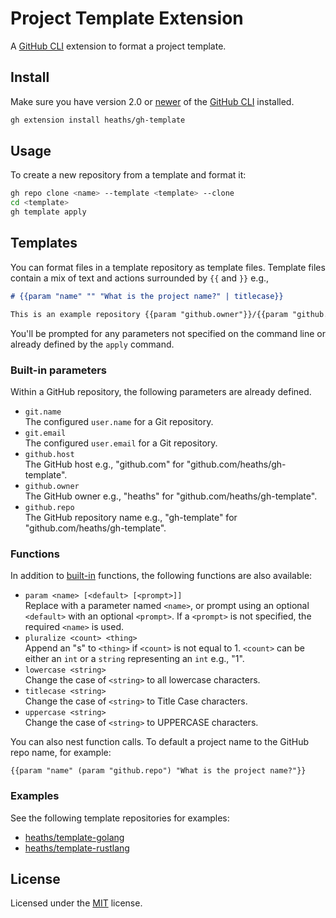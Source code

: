 # Project Template Extension

A [GitHub CLI] extension to format a project template.

## Install

Make sure you have version 2.0 or [newer] of the [GitHub CLI] installed.

```bash
gh extension install heaths/gh-template
```

## Usage

To create a new repository from a template and format it:

```bash
gh repo clone <name> --template <template> --clone
cd <template>
gh template apply
```

## Templates

You can format files in a template repository as template files.
Template files contain a mix of text and actions surrounded by `{{` and `}}` e.g.,

```markdown
# {{param "name" "" "What is the project name?" | titlecase}}

This is an example repository {{param "github.owner"}}/{{param "github.repo"}}.
```

You'll be prompted for any parameters not specified on the command line
or already defined by the `apply` command.

### Built-in parameters

Within a GitHub repository, the following parameters are already defined.

* `git.name`\
  The configured `user.name` for a Git repository.
* `git.email`\
  The configured `user.email` for a Git repository.
* `github.host`\
  The GitHub host e.g., "github.com" for "github.com/heaths/gh-template".
* `github.owner`\
  The GitHub owner e.g., "heaths" for "github.com/heaths/gh-template".
* `github.repo`\
  The GitHub repository name e.g., "gh-template" for "github.com/heaths/gh-template".

### Functions

In addition to [built-in](https://pkg.go.dev/text/template#hdr-Functions) functions,
the following functions are also available:

* `param <name> [<default> [<prompt>]]`\
  Replace with a parameter named `<name>`, or prompt using an optional `<default>`
  with an optional `<prompt>`. If a `<prompt>` is not specified, the required
  `<name>` is used.
* `pluralize <count> <thing>`\
  Append an "s" to `<thing>` if `<count>` is not equal to 1. `<count>` can be
  either an `int` or a `string` representing an `int` e.g., "1".
* `lowercase <string>`\
  Change the case of `<string>` to all lowercase characters.
* `titlecase <string>`\
  Change the case of `<string>` to Title Case characters.
* `uppercase <string>`\
  Change the case of `<string>` to UPPERCASE characters.

You can also nest function calls. To default a project name to the GitHub repo name, for example:

```text
{{param "name" (param "github.repo") "What is the project name?"}}
```

### Examples

See the following template repositories for examples:

* [heaths/template-golang](https://github.com/heaths/template-golang)
* [heaths/template-rustlang](https://github.com/heaths/template-rustlang)

## License

Licensed under the [MIT](LICENSE.txt) license.

[GitHub CLI]: https://github.com/cli/cli
[newer]: https://github.com/cli/cli/releases/latest
